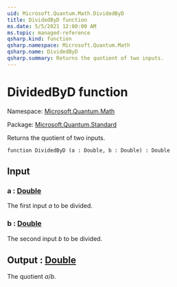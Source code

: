 ```yaml
---
uid: Microsoft.Quantum.Math.DividedByD
title: DividedByD function
ms.date: 5/5/2021 12:00:00 AM
ms.topic: managed-reference
qsharp.kind: function
qsharp.namespace: Microsoft.Quantum.Math
qsharp.name: DividedByD
qsharp.summary: Returns the quotient of two inputs.
---
```


# DividedByD function

Namespace: [Microsoft.Quantum.Math](xref:Microsoft.Quantum.Math)

Package: [Microsoft.Quantum.Standard](https://nuget.org/packages/Microsoft.Quantum.Standard)


Returns the quotient of two inputs.

```qsharp
function DividedByD (a : Double, b : Double) : Double
```


## Input

### a : [Double](xref:microsoft.quantum.qsharp.valueliterals#double-literals)

The first input $a$ to be divided.


### b : [Double](xref:microsoft.quantum.qsharp.valueliterals#double-literals)

The second input $b$ to be divided.



## Output : [Double](xref:microsoft.quantum.qsharp.valueliterals#double-literals)

The quotient $a / b$.
